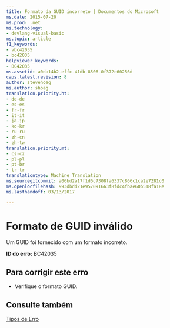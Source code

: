 ```yaml
---
title: Formato da GUID incorreto | Documentos do Microsoft
ms.date: 2015-07-20
ms.prod: .net
ms.technology:
- devlang-visual-basic
ms.topic: article
f1_keywords:
- vbc42035
- bc42035
helpviewer_keywords:
- BC42035
ms.assetid: a0da14b2-effc-41db-8506-0f372c60256d
caps.latest.revision: 8
author: stevehoag
ms.author: shoag
translation.priority.ht:
- de-de
- es-es
- fr-fr
- it-it
- ja-jp
- ko-kr
- ru-ru
- zh-cn
- zh-tw
translation.priority.mt:
- cs-cz
- pl-pl
- pt-br
- tr-tr
translationtype: Machine Translation
ms.sourcegitcommit: a06bd2a17f1d6c7308fa6337c866c1ca2e7281c0
ms.openlocfilehash: 993dbdd21e957091663f8fdc4fbae60b518fa18e
ms.lasthandoff: 03/13/2017

---
```

# <a name="bad-guid-format"></a>Formato de GUID inválido
Um GUID foi fornecido com um formato incorreto.  
  
 **ID do erro:** BC42035  
  
## <a name="to-correct-this-error"></a>Para corrigir este erro  
  
-   Verifique o formato GUID.  
  
## <a name="see-also"></a>Consulte também  
 [Tipos de Erro](../../visual-basic/programming-guide/language-features/error-types.md)
